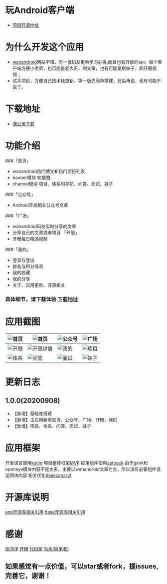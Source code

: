 
# 玩Android客户端

- [项目开源地址](https://github.com/fengyongge/WanAndroidClient)

# 为什么开发这个应用

- [wanandroid](https://wanandroid.com/)网站不错，有一批码友更新学习心得,而且也有开放的api。做个客户端方便小老弟，也可能是老大哥，刷文章，也有可能是刷妹子，刷开眼视频；
- 试手项目，方便自己技术栈更新。第一版先简单搭建，日后再说，也有可能不说了。


# 下载地址

- [蒲公英下载](https://www.pgyer.com/lZUG)

# 功能介绍

###「首页」 
- wanandroid热门博文和热门项目列表
- banner模块
轮播图
- channel模块
项目、体系和导航、问答、面试、妹子

###「公众号」 
- Android开发相关公众号文章

###「广场」 
- wanandroid码友实时分享的文章
- 分享自己的文章或者项目
「开眼」 
- 开眼每日精选视频

###「我的」 
- 登录与登出
- 排名与积分情况
- 我的收藏
- 我的分享
- 关于、应用更新、开源相关


### 具体细节，请下载体验 [下载地址](https://www.pgyer.com/lZUG)

# 应用截图

| ![首页](https://github.com/fengyongge/WanAndroidClient/blob/master/snapshot/202001.png?raw=true) | ![首页](https://github.com/fengyongge/WanAndroidClient/blob/master/snapshot/202002.png?raw=true)| ![公众号](https://github.com/fengyongge/WanAndroidClient/blob/master/snapshot/202003.png?raw=true)| ![广场](https://github.com/fengyongge/WanAndroidClient/blob/master/snapshot/202004.png?raw=true)|  
| ------------------------------------------------------------ | ------------------------------------------------------------ | ------------------------------------------------------------ | ------------------------------------------------------------
| ![开眼](https://github.com/fengyongge/WanAndroidClient/blob/master/snapshot/202005.png?raw=true) | ![开眼详情](https://github.com/fengyongge/WanAndroidClient/blob/master/snapshot/202006.png?raw=true)| ![我的](https://github.com/fengyongge/WanAndroidClient/blob/master/snapshot/202007.png?raw=true)| ![项目](https://github.com/fengyongge/WanAndroidClient/blob/master/snapshot/202008.png?raw=true)|  
| ![体系](https://github.com/fengyongge/WanAndroidClient/blob/master/snapshot/202009.png?raw=true) | ![问答](https://github.com/fengyongge/WanAndroidClient/blob/master/snapshot/202010.png?raw=true)| ![面试](https://github.com/fengyongge/WanAndroidClient/blob/master/snapshot/202011.png?raw=true)| ![妹子](https://github.com/fengyongge/WanAndroidClient/blob/master/snapshot/202012.png?raw=true)|  


# 更新日志

## 1.0.0(20200908)
- 【新增】基础库搭建
- 【新增】主应用新增首页、公众号、广场、开眼、我的
- 【新增】项目、体系、问答、面试、妹子

# 应用框架

开发语言使用[kotlin](https://kotlinlang.org/)
项目整体框架[MVP](https://github.com/android/architecture-samples/tree/todo-mvp)
应用组件使用[Jetpack](https://developer.android.google.cn/jetpack)
由于gank和openeye模块内容不是太多，主要以wanandroid文章为主，所以没有必要组件话这两块内容
相关优化([leakcanary](https://github.com/square/leakcanary))

# 开源库说明

[app开源库相关引用](https://github.com/fengyongge/WanAndroidClient/blob/master/app/build.gradle)
[base开源库相关引用](https://github.com/fengyongge/WanAndroidClient/blob/master/baselib/build.gradle)

# 感谢
[张鸿洋](https://github.com/hongyangAndroid)
[开眼](https://www.kaiyanapp.com/)
[代码家](https://github.com/daimajia)
[冯永阁(笔者)](https://github.com/fengyongge)

## 如果感觉有一点价值，可以star或者fork，提issues,完善它，谢谢！

